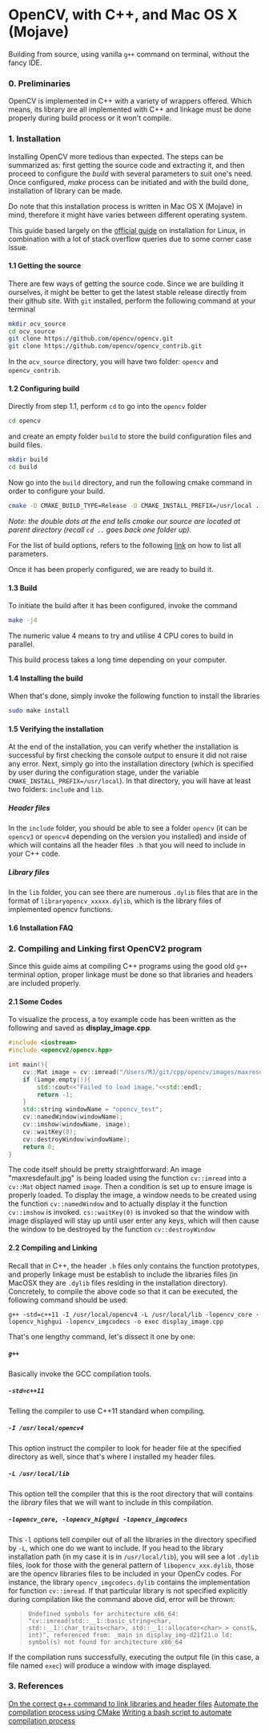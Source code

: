 # OpenCV, with C++, and Mac OS X (Mojave)
Building from source, using vanilla `g++` command on terminal, without the fancy IDE. 

### 0. Preliminaries
OpenCV is implemented in C++ with a variety of wrappers offered. Which means, its library are all implemented with C++ and linkage must be done properly during build process or it won't compile.

### 1. Installation
Installing OpenCV more tedious than expected. The steps can be summarized as: first getting the source code and extracting it, and then proceed to configure the *build* with several parameters to suit one's need. Once configured, *make* process can be initiated and with the build done, installation of library can be made. 

Do note that this installation process is written in Mac OS X (Mojave) in mind, therefore it might have varies between different operating system.

This guide based largely on the [official guide](https://docs.opencv.org/3.4/d7/d9f/tutorial_linux_install.html) on installation for Linux, in combination with a lot of stack overflow queries due to some corner case issue.

#### 1.1 Getting the source
There are few ways of getting the source code. Since we are building it ourselves, it might be better to get the latest stable release directly from their github site. With `git` installed, perform the following command at your terminal

```bash
mkdir ocv_source
cd ocv_source
git clone https://github.com/opencv/opencv.git
git clone https://github.com/opencv/opencv_contrib.git
```

In the `ocv_source` directory, you will have two folder: `opencv` and `opencv_contrib`. 

#### 1.2 Configuring build
Directly from step 1.1, perform `cd` to go into the `opencv` folder 

```bash
cd opencv
```
and create an empty folder `build` to store the build configuration files and build files.

```bash
mkdir build
cd build
```

Now go into the `build` directory, and run the following cmake command in order to configure your build.

```bash
cmake -D CMAKE_BUILD_TYPE=Release -D CMAKE_INSTALL_PREFIX=/usr/local ..
```
*Note: the double dots at the end tells cmake our source are located at parent directory (recall `cd ..` goes back one folder up).*

For the list of build options, refers to the following [link](https://stackoverflow.com/questions/16851084/how-to-list-all-cmake-build-options-and-their-default-values) on how to list all parameters. 

Once it has been properly configured, we are ready to build it.

#### 1.3 Build 
To initiate the build after it has been configured, invoke the command
```bash
make -j4
```
The numeric value 4 means to try and utilise 4 CPU cores to build in parallel.

This build process takes a long time depending on your computer. 

#### 1.4 Installing the build
When that's done, simply invoke the following function to install the libraries
```bash
sudo make install
```

#### 1.5 Verifying the installation
At the end of the installation, you can verify whether the installation is successful by first checking the console output to ensure it did not raise any error.
Next, simply go into the installation directory (which is specified by user during the configuration stage, under the variable `CMAKE_INSTALL_PREFIX=/usr/local`). In that directory, you will have at least two folders: `include` and `lib`. 
##### Header files
In the `include` folder, you should be able to see a folder `opencv` (it can be `opencv3` or `opencv4` depending on the version you installed) and inside of which will contains all the header files `.h` that you will need to include in your C++ code. 
##### Library files
In the `lib` folder, you can see there are numerous `.dylib` files that are in the format of `libraryopencv_xxxxx.dylib`, which is the library files of implemented opencv functions.

#### 1.6 Installation FAQ

### 2. Compiling and Linking first OpenCV2 program

Since this guide aims at compiling C++ programs using the good old `g++` terminal option, proper linkage must be done so that libraries and headers are included properly. 

#### 2.1 Some Codes
To visualize the process, a toy example code has been written as the following and saved as **display_image.cpp**.
```cpp
#include <iostream>
#include <opencv2/opencv.hpp>

int main(){
	cv::Mat image = cv::imread("/Users/MJ/git/cpp/opencv/images/maxresdefault.jpg"); // User to change the directory to image to their own.
	if (iamge.empty()){
		std::cout<<"Failed to load image."<<std::endl;
		return -1;
	}
	std::string windowName = "opencv_test";
	cv::namedWindow(windowName);
	cv::imshow(windowName, image);
	cv::waitKey(0);
	cv::destroyWindow(windowName);
	return 0;
}
```

The code itself should be pretty straightforward: An image "maxresdefault.jpg" is being loaded using the function `cv::imread` into a `cv::Mat` object named `image`. Then a condition is set up to ensure image is properly loaded. To display the image, a window needs to be created using the function `cv::namedWindow` and to actually display it the function `cv::imshow` is invoked. `cs::waitKey(0)` is invoked so that the window with image displayed will stay up until user enter any keys, which will then cause the window to be destroyed by the function `cv::destroyWindow`

#### 2.2 Compiling and Linking
Recall that in C++, the header `.h` files only contains the function prototypes, and properly linkage must be establish to include the libraries files (in MacOSX they are `.dylib` files residing in the installation directory). Concretely, to compile the above code so that it can be executed, the following command should be used:

`g++ -std=c++11 -I /usr/local/opencv4 -L /usr/local/lib -lopencv_core -lopencv_highgui -lopencv_imgcodecs -o exec display_image.cpp`

That's one lengthy command, let's dissect it one by one:

##### `g++`
Basically invoke the GCC compilation tools.

##### `-std=c++11`
Telling the compiler to use C++11 standard when compiling.

##### `-I /usr/local/opencv4`
This option instruct the compiler to look for header file at the specified directory as well, since that's where I installed my header files.

##### `-L /usr/local/lib`
This option tell the compiler that this is the root directory that will contains the *library* files that we will want to include in this compilation.

##### `-lopencv_core, -lopencv_highgui -lopencv_imgcodecs`
This `-l` options tell compiler out of all the libraries in the directory specified by `-L`, which one do we want to include. If you head to the library installation path (in my case it is in `/usr/local/lib`), you will see a lot `.dylib` files, look for those with the general pattern of `libopencv_xxx.dylib`, those are the opencv libraries files to be included in your OpenCv codes. For instance, the library `opencv_imgcodecs.dylib` contains the implementation for function `cv::imread`. If that particular library is not specified explicitly during compilation like the command above did, error will be thrown:
> `Undefined symbols for architecture x86_64:
>  "cv::imread(std::__1::basic_string<char, std::__1::char_traits<char>, std::__1::allocator<char> > const&, int)", referenced from:
> _main in display_img-d21f21.o
> ld: symbol(s) not found for architecture x86_64`

If the compilation runs successfully, executing the output file (in this case, a file named `exec`) will produce a window with image displayed.

### 3. References
[On the correct g++ command to link libraries and header files](http://answers.opencv.org/question/25642/how-to-compile-basic-opencv-program-in-c-in-ubuntu/)
[Automate the compilation process using CMake](https://docs.opencv.org/2.4/doc/tutorials/introduction/linux_gcc_cmake/linux_gcc_cmake.html#linux-gcc-usage)
[Writing a bash script to automate compilation process](https://help.ubuntu.com/community/OpenCV)
<!--stackedit_data:
eyJoaXN0b3J5IjpbNDUwNjUzNDU5XX0=
-->
